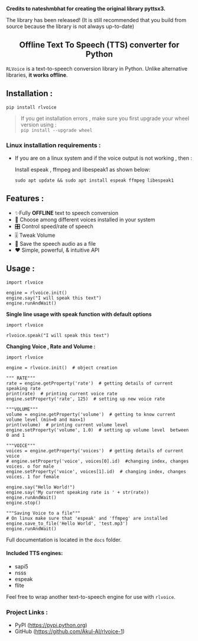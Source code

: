 <b>Credits to nateshmbhat for creating the original library pyttsx3.</b>

The library has been released! (It is still recommended that you build from source because the library is not always up-to-date)

<h2 align="center">Offline Text To Speech (TTS) converter for Python </h2>


`RLVoice` is a text-to-speech conversion library in Python. Unlike alternative libraries, **it works offline**.

## Installation :


	pip install rlvoice

> If you get installation errors , make sure you first upgrade your wheel version using :  
`pip install --upgrade wheel`

### Linux installation requirements : 

+ If you are on a linux system and if the voice output is not working , then  : 

	Install espeak , ffmpeg and libespeak1 as shown below: 

	```
	sudo apt update && sudo apt install espeak ffmpeg libespeak1
	```


## Features : 

- ✨Fully **OFFLINE** text to speech conversion
- 🎈 Choose among different voices installed in your system
- 🎛 Control speed/rate of speech
- 🎚 Tweak Volume
- 📀 Save the speech audio as a file
- ❤️ Simple, powerful, & intuitive API


## Usage :

```python3
import rlvoice

engine = rlvoice.init()
engine.say("I will speak this text")
engine.runAndWait()
```

**Single line usage with speak function with default options**

```python3
import rlvoice

rlvoice.speak("I will speak this text")
```

	
**Changing Voice , Rate and Volume :**

```python3
import rlvoice

engine = rlvoice.init()  # object creation

""" RATE"""
rate = engine.getProperty('rate')  # getting details of current speaking rate
print(rate)  # printing current voice rate
engine.setProperty('rate', 125)  # setting up new voice rate

"""VOLUME"""
volume = engine.getProperty('volume')  # getting to know current volume level (min=0 and max=1)
print(volume)  # printing current volume level
engine.setProperty('volume', 1.0)  # setting up volume level  between 0 and 1

"""VOICE"""
voices = engine.getProperty('voices')  # getting details of current voice
# engine.setProperty('voice', voices[0].id)  #changing index, changes voices. o for male
engine.setProperty('voice', voices[1].id)  # changing index, changes voices. 1 for female

engine.say("Hello World!")
engine.say('My current speaking rate is ' + str(rate))
engine.runAndWait()
engine.stop()

"""Saving Voice to a file"""
# On linux make sure that 'espeak' and 'ffmpeg' are installed
engine.save_to_file('Hello World', 'test.mp3')
engine.runAndWait()

```


Full documentation is located in the ```docs``` folder.


#### Included TTS engines:

* sapi5
* nsss
* espeak
* flite

Feel free to wrap another text-to-speech engine for use with ``rlvoice``.

### Project Links :

* PyPI (https://pypi.python.org)
* GitHub (https://github.com/Akul-AI/rlvoice-1)

